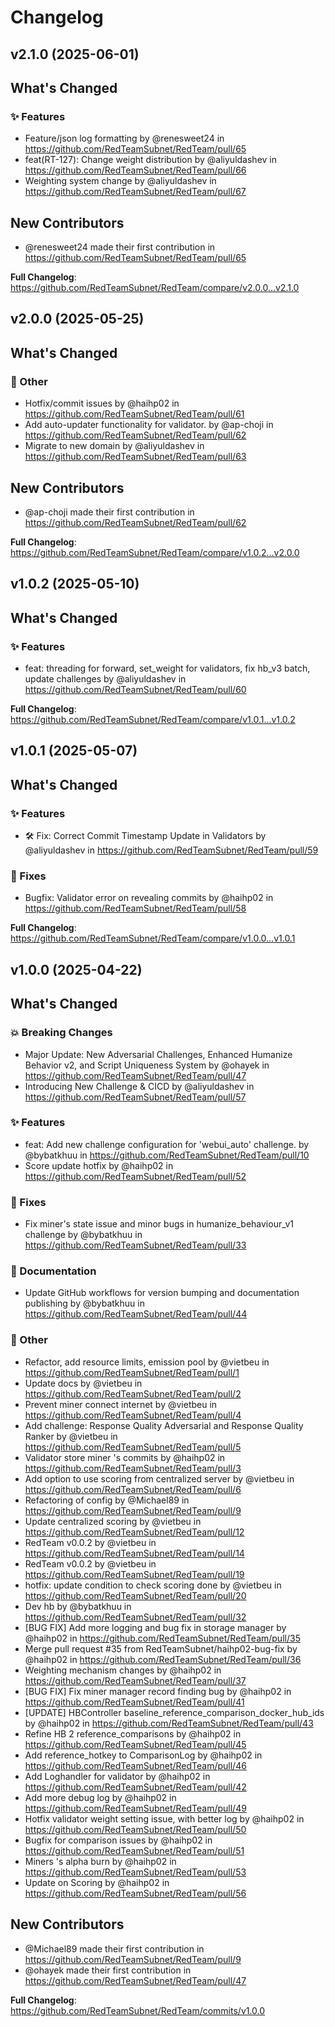 # Changelog

## v2.1.0 (2025-06-01)

<!-- Release notes generated using configuration in .github/release.yml at v2.1.0 -->

## What's Changed
### ✨ Features
* Feature/json log formatting by @renesweet24 in https://github.com/RedTeamSubnet/RedTeam/pull/65
* feat(RT-127): Change weight distribution by @aliyuldashev in https://github.com/RedTeamSubnet/RedTeam/pull/66
* Weighting system change by @aliyuldashev in https://github.com/RedTeamSubnet/RedTeam/pull/67

## New Contributors
* @renesweet24 made their first contribution in https://github.com/RedTeamSubnet/RedTeam/pull/65

**Full Changelog**: https://github.com/RedTeamSubnet/RedTeam/compare/v2.0.0...v2.1.0

## v2.0.0 (2025-05-25)

<!-- Release notes generated using configuration in .github/release.yml at v2.0.0 -->

## What's Changed
### 💬 Other
* Hotfix/commit issues by @haihp02 in https://github.com/RedTeamSubnet/RedTeam/pull/61
* Add auto-updater functionality for validator. by @ap-choji in https://github.com/RedTeamSubnet/RedTeam/pull/62
* Migrate to new domain by @aliyuldashev in https://github.com/RedTeamSubnet/RedTeam/pull/63

## New Contributors
* @ap-choji made their first contribution in https://github.com/RedTeamSubnet/RedTeam/pull/62

**Full Changelog**: https://github.com/RedTeamSubnet/RedTeam/compare/v1.0.2...v2.0.0

## v1.0.2 (2025-05-10)

<!-- Release notes generated using configuration in .github/release.yml at v1.0.2 -->

## What's Changed
### ✨ Features
* feat: threading for forward, set_weight for validators, fix hb_v3 batch, update challenges by @aliyuldashev in https://github.com/RedTeamSubnet/RedTeam/pull/60


**Full Changelog**: https://github.com/RedTeamSubnet/RedTeam/compare/v1.0.1...v1.0.2

## v1.0.1 (2025-05-07)

<!-- Release notes generated using configuration in .github/release.yml at v1.0.1 -->

## What's Changed
### ✨ Features
* 🛠️ Fix: Correct Commit Timestamp Update in Validators by @aliyuldashev in https://github.com/RedTeamSubnet/RedTeam/pull/59
### 🐛 Fixes
* Bugfix: Validator error on revealing commits by @haihp02 in https://github.com/RedTeamSubnet/RedTeam/pull/58


**Full Changelog**: https://github.com/RedTeamSubnet/RedTeam/compare/v1.0.0...v1.0.1

## v1.0.0 (2025-04-22)

<!-- Release notes generated using configuration in .github/release.yml at v1.0.0 -->

## What's Changed
### 💥 Breaking Changes
* Major Update: New Adversarial Challenges, Enhanced Humanize Behavior v2, and Script Uniqueness System by @ohayek in https://github.com/RedTeamSubnet/RedTeam/pull/47
* Introducing New Challenge & CICD by @aliyuldashev in https://github.com/RedTeamSubnet/RedTeam/pull/57
### ✨ Features
* feat: Add new challenge configuration for 'webui_auto' challenge. by @bybatkhuu in https://github.com/RedTeamSubnet/RedTeam/pull/10
* Score update hotfix by @haihp02 in https://github.com/RedTeamSubnet/RedTeam/pull/52
### 🐛 Fixes
* Fix miner's state issue and minor bugs in humanize_behaviour_v1 challenge by @bybatkhuu in https://github.com/RedTeamSubnet/RedTeam/pull/33
### 📝 Documentation
* Update GitHub workflows for version bumping and documentation publishing by @bybatkhuu in https://github.com/RedTeamSubnet/RedTeam/pull/44
### 💬 Other
* Refactor, add  resource limits, emission pool by @vietbeu in https://github.com/RedTeamSubnet/RedTeam/pull/1
* Update docs by @vietbeu in https://github.com/RedTeamSubnet/RedTeam/pull/2
* Prevent miner connect internet by @vietbeu in https://github.com/RedTeamSubnet/RedTeam/pull/4
* Add challenge: Response Quality Adversarial and Response Quality Ranker by @vietbeu in https://github.com/RedTeamSubnet/RedTeam/pull/5
* Validator store miner 's commits by @haihp02 in https://github.com/RedTeamSubnet/RedTeam/pull/3
* Add option to use scoring from centralized server by @vietbeu in https://github.com/RedTeamSubnet/RedTeam/pull/6
* Refactoring of config by @Michael89 in https://github.com/RedTeamSubnet/RedTeam/pull/9
* Update centralized scoring by @vietbeu in https://github.com/RedTeamSubnet/RedTeam/pull/12
* RedTeam v0.0.2 by @vietbeu in https://github.com/RedTeamSubnet/RedTeam/pull/14
* RedTeam v0.0.2 by @vietbeu in https://github.com/RedTeamSubnet/RedTeam/pull/19
* hotfix: update condition to check scoring done by @vietbeu in https://github.com/RedTeamSubnet/RedTeam/pull/20
* Dev hb by @bybatkhuu in https://github.com/RedTeamSubnet/RedTeam/pull/32
* [BUG FIX] Add more logging and bug fix in storage manager by @haihp02 in https://github.com/RedTeamSubnet/RedTeam/pull/35
* Merge pull request #35 from RedTeamSubnet/haihp02-bug-fix by @haihp02 in https://github.com/RedTeamSubnet/RedTeam/pull/36
* Weighting mechanism changes by @haihp02 in https://github.com/RedTeamSubnet/RedTeam/pull/37
* [BUG FIX] Fix miner manager record finding bug by @haihp02 in https://github.com/RedTeamSubnet/RedTeam/pull/41
* [UPDATE] HBController baseline_reference_comparison_docker_hub_ids by @haihp02 in https://github.com/RedTeamSubnet/RedTeam/pull/43
* Refine HB 2 reference_comparisons by @haihp02 in https://github.com/RedTeamSubnet/RedTeam/pull/45
* Add reference_hotkey to ComparisonLog by @haihp02 in https://github.com/RedTeamSubnet/RedTeam/pull/46
* Add Loghandler for validator by @haihp02 in https://github.com/RedTeamSubnet/RedTeam/pull/42
* Add more debug log by @haihp02 in https://github.com/RedTeamSubnet/RedTeam/pull/49
* Hotfix validator weight setting issue, with better log by @haihp02 in https://github.com/RedTeamSubnet/RedTeam/pull/50
* Bugfix for comparison issues by @haihp02 in https://github.com/RedTeamSubnet/RedTeam/pull/51
* Miners 's alpha burn by @haihp02 in https://github.com/RedTeamSubnet/RedTeam/pull/53
* Update on Scoring by @haihp02 in https://github.com/RedTeamSubnet/RedTeam/pull/56

## New Contributors
* @Michael89 made their first contribution in https://github.com/RedTeamSubnet/RedTeam/pull/9
* @ohayek made their first contribution in https://github.com/RedTeamSubnet/RedTeam/pull/47

**Full Changelog**: https://github.com/RedTeamSubnet/RedTeam/commits/v1.0.0
